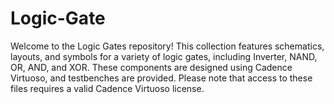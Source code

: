 # Logic-Gate
Welcome to the Logic Gates repository! This collection features schematics, layouts, and symbols for a variety of logic gates, including Inverter, NAND, OR, AND, and XOR. These components are designed using Cadence Virtuoso, and testbenches are provided. Please note that access to these files requires a valid Cadence Virtuoso license.
